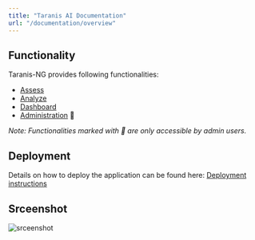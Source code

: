 ```yaml
---
title: "Taranis AI Documentation"
url: "/documentation/overview"
---
```



## Functionality  

Taranis-NG provides following functionalities: 

- [Assess](/documentation/assess)
- [Analyze](/documentation/analyze)
- [Dashboard](/documentation/dashboard)
- [Administration](/documentation/administration) 👤

_Note: Functionalities marked with 👤 are only accessible by admin users._


## Deployment 
Details on how to deploy the application can be found here: [Deployment instructions](/documentation/deployment)


## Srceenshot

![srceenshot](/screenshot.png)
